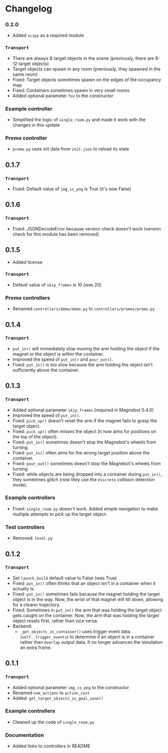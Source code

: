 # Changelog

### 0.2.0

- Added `scipy` as a required module

### `Transport`

- There are always 8 target objects in the scene (previously, there are 8-12 target objects)
- Target objects can spawn in any room (previously, they spawned in the same room)
- Fixed: Target objects sometimes spawn on the edges of the occupancy map
- Fixed: Containers sometimes spawn in very small rooms
- Added optional parameter `fov` to the constructor

### Example controller

- Simplified the logic of `single_room.py` and made it work with the changes in this update

### Promo controller

- `promo.py` uses init data from `init.json` to reload its state

## 0.1.7

### `Transport`

- Fixed: Default value of `img_is_png` is True (it's now False)

## 0.1.6

### `Transport`

- Fixed: JSONDecodeError because version check doesn't work (version check for this module has been removed)

## 0.1.5

- Added license

### `Transport`

- Default value of `skip_frames` is 10 (was 20)

### Promo controllers

- Renamed `controllers/demo/demo.py` to `controllers/promos/promo.py`

## 0.1.4

### `Transport`

- `put_in()` will immediately stop moving the arm holding the object if the magnet or the object is within the container.
- Improved the speed of `put_in()` and `pour_out()`.
- Fixed: `put_in()` is too slow because the arm holding the object isn't sufficiently above the container.

## 0.1.3

### `Transport`

- Added optional parameter `skip_frames` (required in Magnebot 0.4.0)
- Improved the speed of `put_in()`.
- Fixed: `pick_up()` doesn't reset the arm if the magnet fails to grasp the target object.
- Fixed: `pick_up()` often misses the object (it now aims for positions on the top of the object).
- Fixed: `put_in()` sometimes doesn't stop the Magnebot's wheels from turning.
- Fixed: `put_in()` often aims for the wrong target position above the container.
- Fixed: `pour_out()` sometimes doesn't stop the Magnebot's wheels from turning.
- Fixed: while objects are being dropped into a container during `put_in()`, they sometimes glitch (now they use the `discrete` collision detection mode).

### Example controllers

- Fixed: `single_room.py` doesn't work. Added simple navigation to make multiple attempts to pick up the target object.

### Test controllers

- Removed: `level.py`

## 0.1.2

### `Transport` 

- Set `launch_build` default value to False (was True)
- Fixed: `put_in()` often thinks that an object isn't in a container when it actually is.
- Fixed: `put_in()` sometimes fails because the magnet holding the target object is in the way. Now, the wrist of that magnet will tilt down, allowing for a clearer trajectory.
- Fixed: Sometimes in `put_in()` the arm that was holding the target object gets caught on the container. Now, the arm that was holding the target object resets first, rather than vice versa.
- Backend:
  - `_get_objects_in_container()` uses trigger event data (`self._trigger_events`) to determine if an object is in a container rather than `Overlap` output data. It no longer advances the simulation an extra frame.

## 0.1.1

### `Transport` 

- Added optional parameter `img_is_png` to the constructor
- Renamed `num_actions` to `action_cost`
- Added: `get_target_objects_in_goal_zone()`

### Example controllers

- Cleaned up the code of `single_room.py`

### Documentation

- Added links to controllers in README